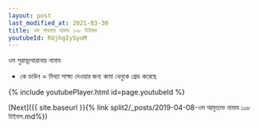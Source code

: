 ```yaml
---
layout: post
last_modified_at: 2021-03-30
title: ওম পাবনায় নামায ১০৮ টাইমস
youtubeId: RUjhgIySyoM
---
```

 
 
 ওম সুরাভ্যূথারানায় নামায  
 
 -  কে ডাউন = মিথ্যা সাক্ষ্য দেওয়ার জন্য কামা ধেনুকে গ্রেড করেছে 
 
  
 
  
 
 
 
 
 
 


{% include youtubePlayer.html id=page.youtubeId %}
 
[Next]({{ site.baseurl }}{% link  split2/_posts/2019-04-08-ওম আমৃত্যভ নামায ১০৮ টাইমস.md%})
 
